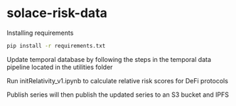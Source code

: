 # solace-risk-data

Installing requirements
``` bash
pip install -r requirements.txt
```

Update temporal database by following the steps in the temporal data pipeline located in the utilities folder

Run initRelativity_v1.ipynb to calculate relative risk scores for DeFi protocols

Publish series will then publish the updated series to an S3 bucket and IPFS 







